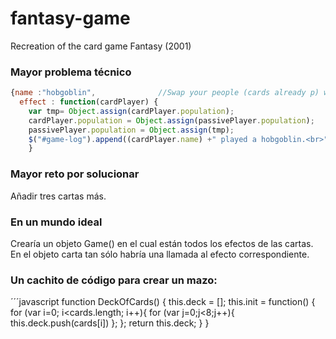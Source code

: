 # fantasy-game
Recreation of the card game Fantasy (2001)


### Mayor problema técnico
```javascript
{name :"hobgoblin",              //Swap your people (cards already p) with an opponent of your choice
  effect : function(cardPlayer) {
    var tmp= Object.assign(cardPlayer.population);
    cardPlayer.population = Object.assign(passivePlayer.population);
    passivePlayer.population = Object.assign(tmp);
    $("#game-log").append((cardPlayer.name) +" played a hobgoblin.<br>")
    }
```
    
### Mayor reto por solucionar
Añadir tres cartas más. 

### En un mundo ideal
Crearía un objeto Game() en el cual están todos los efectos de las cartas. En el objeto carta tan sólo habría una llamada al efecto correspondiente. 

### Un cachito de código para crear un mazo:
´´´javascript
function DeckOfCards() {
  this.deck = [];
  this.init = function() {
    for (var i=0; i<cards.length; i++){
      for (var j=0;j<8;j++){
        this.deck.push(cards[i])
      };
    }; 
    return this.deck;
  }
} 
```
